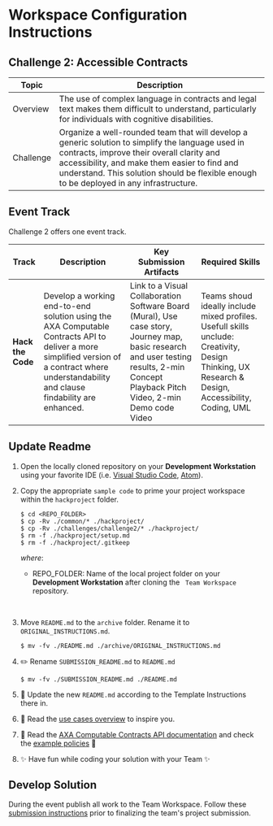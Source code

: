 # Workspace Configuration Instructions
## Challenge 2: Accessible Contracts

| Topic | Description |
| --- | --- | 
| Overview | The use of complex language in contracts and legal text makes them difficult to understand, particularly for individuals with cognitive disabilities. |
| Challenge | Organize a well-rounded team that will develop a generic solution to simplify the language used in contracts, improve their overall clarity and accessibility, and make them easier to find and understand. This solution should be flexible enough to be deployed in any infrastructure.|
## Event Track
Challenge 2 offers one event track.

| Track | Description | Key Submission Artifacts | Required Skills |
| --- | --- | --- | --- | 
| **Hack the Code** | Develop a working end-to-end solution using the AXA Computable Contracts API to deliver a more simplified version of a contract where  understandability and clause findability are enhanced. | Link to a Visual Collaboration Software Board (Mural), Use case story, Journey map, basic research and user testing results, 2-min Concept Playback Pitch Video, 2-min Demo code Video | Teams shoud ideally include mixed profiles. Usefull skills unclude: Creativity, Design Thinking, UX Research & Design, Accessibility, Coding, UML |

## Update Readme
1. Open the locally cloned repository on your **Development Workstation** using your favorite IDE (i.e. [Visual Studio Code][1], [Atom][2]).
2. Copy the appropriate `sample code` to prime your project workspace within the `hackproject` folder.

    ```
    $ cd <REPO_FOLDER>
    $ cp -Rv ./common/* ./hackproject/
    $ cp -Rv ./challenges/challenge2/* ./hackproject/
    $ rm -f ./hackproject/setup.md
    $ rm -f ./hackproject/.gitkeep
    ```

    *where*:
    
    * REPO_FOLDER: Name of the local project folder on your **Development Workstation** after cloning the ``` Team Workspace``` repository.
 
&nbsp;

3. Move `README.md` to the `archive` folder. Rename it to `ORIGINAL_INSTRUCTIONS.md`.

    ```
    $ mv -fv ./README.md ./archive/ORIGINAL_INSTRUCTIONS.md
    ```

4. ✏️ Rename `SUBMISSION_README.md` to `README.md`

    ```
    $ mv -fv ./SUBMISSION_README.md ./README.md
    ```

5. 📝 Update the new `README.md` according to the Template Instructions there in.
   
6. 👀 Read the [use cases overview](./usecases/use-cases.md) to inspire you.
   
7. 👀 Read the [AXA Computable Contracts API documentation](./api/API.md) and check the [example policies](./api/policies/) 🔖

8. ✨ Have fun while coding your solution with your Team ✨

## Develop Solution
During the event publish all work to the Team Workspace. Follow these [submission instructions](../../submission-guides/submission-instructions.md) prior to finalizing the team's project submission.  


[1]: https://code.visualstudio.com/
[2]: https://atom.io

